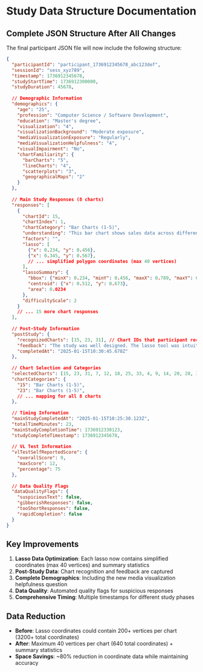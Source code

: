 # Study Data Structure Documentation

## Complete JSON Structure After All Changes

The final participant JSON file will now include the following structure:

```json
{
  "participantId": "participant_1736912345678_abc123def",
  "sessionId": "sess_xyz789",
  "timestamp": 1736912345678,
  "studyStartTime": 1736912300000,
  "studyDuration": 45678,
  
  // Demographic Information
  "demographics": {
    "age": "25",
    "profession": "Computer Science / Software Development",
    "education": "Master's degree",
    "visualization": "4",
    "visualizationBackground": "Moderate exposure",
    "mediaVisualizationExposure": "Regularly",
    "mediaVisualizationHelpfulness": "4",
    "visualImpairment": "No",
    "chartFamiliarity": {
      "barCharts": "5",
      "lineCharts": "4",
      "scatterplots": "3",
      "geographicalMaps": "2"
    }
  },
  
  // Main Study Responses (8 charts)
  "responses": [
    {
      "chartId": 15,
      "chartIndex": 1,
      "chartCategory": "Bar Charts (1-5)",
      "understanding": "This bar chart shows sales data across different quarters...",
      "factors": "",
      "lasso": [
        {"x": 0.234, "y": 0.456},
        {"x": 0.345, "y": 0.567},
        // ... simplified polygon coordinates (max 40 vertices)
      ],
      "lassoSummary": {
        "bbox": {"minX": 0.234, "minY": 0.456, "maxX": 0.789, "maxY": 0.890},
        "centroid": {"x": 0.512, "y": 0.673},
        "area": 0.0234
      },
      "difficultyScale": 2
    }
    // ... 15 more chart responses
  ],
  
  // Post-Study Information
  "postStudy": {
    "recognizedCharts": [15, 23, 31], // Chart IDs that participant recognized
    "feedback": "The study was well designed. The lasso tool was intuitive...",
    "completedAt": "2025-01-15T10:30:45.678Z"
  },
  
  // Chart Selection and Categories
  "selectedCharts": [15, 23, 31, 7, 12, 18, 25, 33, 4, 9, 14, 20, 28, 35, 2, 11],
  "chartCategories": {
    "15": "Bar Charts (1-5)",
    "23": "Bar Charts (1-5)",
    // ... mapping for all 8 charts
  },
  
  // Timing Information
  "mainStudyCompletedAt": "2025-01-15T10:25:30.123Z",
  "totalTimeMinutes": 23,
  "mainStudyCompletionTime": 1736912330123,
  "studyCompleteTimestamp": 1736912345678,
  
  // VL Test Information
  "vlTestSelfReportedScore": {
    "overallScore": 9,
    "maxScore": 12,
    "percentage": 75
  },
  
  // Data Quality Flags
  "dataQualityFlags": {
    "suspiciousText": false,
    "gibberishResponses": false,
    "tooShortResponses": false,
    "rapidCompletion": false
  }
}
```

## Key Improvements

1. **Lasso Data Optimization**: Each lasso now contains simplified coordinates (max 40 vertices) and summary statistics
2. **Post-Study Data**: Chart recognition and feedback are captured
3. **Complete Demographics**: Including the new media visualization helpfulness question
4. **Data Quality**: Automated quality flags for suspicious responses
5. **Comprehensive Timing**: Multiple timestamps for different study phases

## Data Reduction

- **Before**: Lasso coordinates could contain 200+ vertices per chart (3200+ total coordinates)
- **After**: Maximum 40 vertices per chart (640 total coordinates) + summary statistics
- **Space Savings**: ~80% reduction in coordinate data while maintaining accuracy
